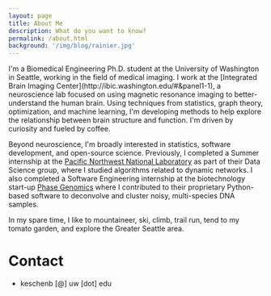 ```yaml
---
layout: page
title: About Me
description: What do you want to know?
permalink: /about.html
background: '/img/blog/rainier.jpg'
---
```


<div align="left">
I'm a Biomedical Engineering Ph.D. student at the University of Washington in Seattle, working in the field of medical imaging.  I work at the [Integrated Brain Imaging Center](http://ibic.washington.edu/#&panel1-1), a neuroscience lab focused on using magnetic resonance imaging to better-understand the human brain.  Using techniques from statistics, graph theory, optimization, and machine learning, I'm developing methods to help explore the relationship between brain structure and function.  I'm driven by curiosity and fueled by coffee.

Beyond neuroscience, I'm broadly interested in statistics, software development, and open-source science.  Previously, I completed a Summer internship at the [Pacific Northwest National Laboratory](https://www.pnnl.gov/) as part of their Data Science group, where I studied algorithms related to dynamic networks.  I also completed a Software Engineering internship at the biotechnology start-up [Phase Genomics](https://phasegenomics.com/) where I contributed to their proprietary Python-based software to deconvolve and cluster noisy, multi-species DNA samples.

In my spare time, I like to mountaineer, ski, climb, trail run, tend to my tomato garden, and explore the Greater Seattle area.

# Contact
 * keschenb [@] uw [dot] edu

 </div>

[jekyll-organization]: https://github.com/jekyll
